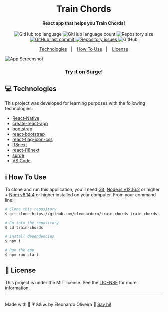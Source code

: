 <h1 align="center">
    Train Chords
</h1>

<h4 align="center">
    React app that helps you Train Chords!
</h4>

<p align="center">
    <img alt="GitHub top language" src="https://img.shields.io/github/languages/top/eleonardoro/train-chords.svg">
    <img alt="GitHub language count" src="https://img.shields.io/github/languages/count/eleonardoro/train-chords.svg">
    <img alt="Repository size" src="https://img.shields.io/github/repo-size/eleonardoro/train-chords.svg">
    <a href="https://github.com/eleonardoro/train-chords/commits/master">
        <img alt="GitHub last commit" src="https://img.shields.io/github/last-commit/eleonardoro/train-chords.svg">
    </a>
    <a href="https://github.com/eleonardoro/train-chords/issues">
        <img alt="Repository issues" src="https://img.shields.io/github/issues/eleonardoro/train-chords.svg">
    </a>
    <img alt="GitHub" src="https://img.shields.io/github/license/eleonardoro/train-chords.svg">
</p>

<p align="center">
    <a href="#computer-technologies">Technologies</a>&nbsp;&nbsp;&nbsp;|&nbsp;&nbsp;&nbsp;
    <a href="#information_source-how-to-use">How To Use</a>&nbsp;&nbsp;&nbsp;|&nbsp;&nbsp;&nbsp;
    <a href="#memo-license">License</a>
</p>

![App Screenshot](https://res.cloudinary.com/eleonardoro/image/upload/v1591748614/train-chords-english_mgpduz.png)
<p>
    <a href="http://train-chordes.surge.sh/" target="_blank">
        <h3 align="center">Try it on Surge!</h3>
    </a>
</p>

## :computer: Technologies

This project was developed for learning purposes with the following technologies:

- [React-Native](https://facebook.github.io/react-native/)
- [create-react-app](https://github.com/facebook/create-react-app)
- [bootstrap](https://getbootstrap.com/)
- [react-bootstrap](https://react-bootstrap.github.io/)
- [react-flag-icon-css](https://www.npmjs.com/package/react-flag-icon-css)
- [i18next](https://www.i18next.com/)
- [react-i18next](https://react.i18next.com/)
- [surge](http://surge.sh/)
- [VS Code][vc]


## :information_source: How To Use

To clone and run this application, you'll need [Git](https://git-scm.com), [Node.js v12.16.2][nodejs] or higher + [Npm
v6.14.4][npm] or higher installed on your computer. From your command line:

```bash
# Clone this repository
$ git clone https://github.com/eleonardoro/train-chords train-chords

# Go into the repository
$ cd train-chords

# Install dependencies
$ npm i

# Run the app
$ npm run start

```

## :memo: License
This project is under the MIT license. See the
[LICENSE](https://github.com/eleonardoro/train-chords/blob/master/LICENSE) for more information.

---

Made with :purple_heart: :heartpulse: && :church: by Eleonardo Oliveira :wave: [Say
hi!](https://www.linkedin.com/in/eleonardo/)

[nodejs]: https://nodejs.org/
[npm]: https://www.npmjs.com/
[vc]: https://code.visualstudio.com/

